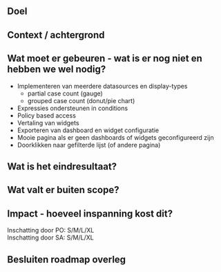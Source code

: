 ## Doel

## Context / achtergrond

## Wat moet er gebeuren - wat is er nog niet en hebben we wel nodig?
- Implementeren van meerdere datasources en display-types
  - partial case count (gauge)
  - grouped case count (donut/pie chart)
- Expressies ondersteunen in conditions
- Policy based access
- Vertaling van widgets
- Exporteren van dashboard en widget configuratie
- Mooie pagina als er geen dashboards of widgets geconfigureerd zijn
- Doorklikken naar gefilterde lijst (of andere pagina)

## Wat is het eindresultaat?

## Wat valt er buiten scope?

## Impact - hoeveel inspanning kost dit? 
Inschatting door PO: S/M/L/XL  
Inschatting door SA: S/M/L/XL  

## Besluiten roadmap overleg
